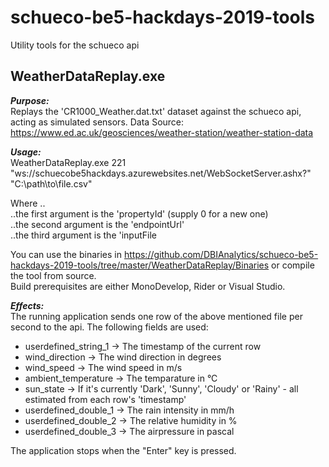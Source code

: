 # schueco-be5-hackdays-2019-tools
Utility tools for the schueco api

## WeatherDataReplay.exe
***Purpose:***  
Replays the 'CR1000_Weather.dat.txt' dataset against the schueco api, acting as simulated sensors.
Data Source: https://www.ed.ac.uk/geosciences/weather-station/weather-station-data

***Usage:***  
WeatherDataReplay.exe 221 "ws://schuecobe5hackdays.azurewebsites.net/WebSocketServer.ashx?" "C:\path\to\file.csv"

Where ..  
..the first argument is the 'propertyId' (supply 0 for a new one)  
..the second argument is the 'endpointUrl'  
..the third argument is the 'inputFile  

You can use the binaries in https://github.com/DBIAnalytics/schueco-be5-hackdays-2019-tools/tree/master/WeatherDataReplay/Binaries or compile the tool from source.  
Build prerequisites are either MonoDevelop, Rider or Visual Studio.  

***Effects:***  
The running application sends one row of the above mentioned file per second to the api.
The following fields are used:  
* userdefined_string_1 -> The timestamp of the current row
* wind_direction -> The wind direction in degrees
* wind_speed -> The wind speed in m/s
* ambient_temperature -> The temparature in °C
* sun_state -> If it's currently 'Dark', 'Sunny', 'Cloudy' or 'Rainy' - all estimated from each row's 'timestamp'
* userdefined_double_1 -> The rain intensity in mm/h
* userdefined_double_2 -> The relative humidity in %
* userdefined_double_3 -> The airpressure in pascal

The application stops when the "Enter" key is pressed.
